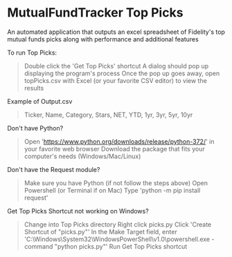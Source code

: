 # MutualFundTracker Top Picks
An automated application that outputs an excel spreadsheet of Fidelity's top mutual funds picks along with performance and additional features

To run Top Picks:
  > Double click the 'Get Top Picks' shortcut
  > A dialog should pop up displaying the program's process
  > Once the pop up goes away, open topPicks.csv with Excel (or your favorite CSV editor) to view the results
  
Example of Output.csv
  > Ticker, Name, Category, Stars, NET, YTD, 1yr, 3yr, 5yr, 10yr





Don't have Python?
  > Open 'https://www.python.org/downloads/release/python-372/' in your favorite web browser
  > Download the package that fits your computer's needs (Windows/Mac/Linux)

Don't have the Request module?
  > Make sure you have Python (if not follow the steps above)
  > Open Powershell (or Terminal if on Mac)
  > Type 'python -m pip install request'

Get Top Picks Shortcut not working on Windows?
  > Change into Top Picks directory
  > Right click picks.py
  > Click 'Create Shortcut of "picks.py"'
  > In the Make Target field, enter 'C:\Windows\System32\WindowsPowerShell\v1.0\powershell.exe -command "python picks.py"'
  > Run Get Top Picks shortcut